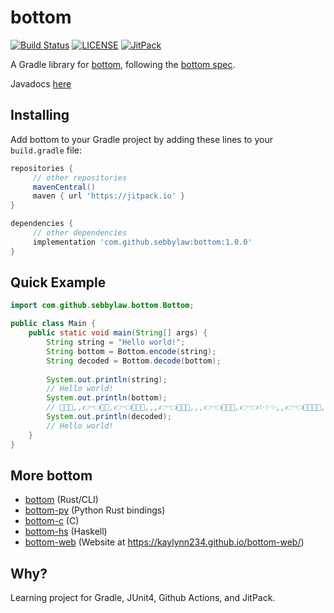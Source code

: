 # bottom

[![Build Status][GHAction-image]][GHAction-link]
[![LICENSE][LICENSE-image]][LICENSE-link]
[![JitPack][JitPack-image]][JitPack-link]

A Gradle library for [bottom](https://github.com/kaylynn234/bottom), following the [bottom spec](https://github.com/kaylynn234/bottom-spec).

Javadocs [here](https://jitpack.io/com/github/sebbylaw/bottom-java/latest/javadoc/)

## Installing

Add bottom to your Gradle project by adding these lines to your `build.gradle` file:
```groovy
repositories {
	 // other repositories
     mavenCentral()
     maven { url 'https://jitpack.io' }
}

dependencies {
     // other dependencies
     implementation 'com.github.sebbylaw:bottom:1.0.0'
}
```

## Quick Example

```java
import com.github.sebbylaw.bottom.Bottom;

public class Main {
    public static void main(String[] args) {
        String string = "Hello world!";
        String bottom = Bottom.encode(string);
        String decoded = Bottom.decode(bottom);
        
        System.out.println(string);
        // Hello world!
        System.out.println(bottom);
        // 💖✨✨,,👉👈💖💖,👉👈💖💖🥺,,,👉👈💖💖🥺,,,👉👈💖💖✨,👉👈✨✨✨,,👉👈💖💖✨🥺,,,,👉👈💖💖✨,👉👈💖💖✨,,,,👉👈💖💖🥺,,,👉👈💖💖👉👈✨✨✨,,,👉👈
        System.out.println(decoded);
        // Hello world!
    }
}
```

## More bottom

- [bottom](https://github.com/kaylynn234/bottom) (Rust/CLI)
- [bottom-py](https://github.com/uYert/bottom-py) (Python Rust bindings)
- [bottom-c](https://github.com/LyricLy/bottom-c) (C)
- [bottom-hs](https://github.com/LyricLy/bottom-hs) (Haskell)
- [bottom-web](https://github.com/kaylynn234/bottom-web/) (Website at https://kaylynn234.github.io/bottom-web/)

## Why?

Learning project for Gradle, JUnit4, Github Actions, and JitPack.

[GHAction-image]: https://github.com/SebbyLaw/bottom-java/workflows/CI/badge.svg?branch=master&event=push
[GHAction-link]: https://github.com/SebbyLaw/bottom-java/actions?query=event%3Apush+branch%3Amaster
[LICENSE-image]: https://img.shields.io/github/license/SebbyLaw/bottom-java
[LICENSE-link]: https://github.com/SebbyLaw/bottom-java/blob/master/LICENSE
[JitPack-image]: https://jitpack.io/v/com.github.sebbylaw/bottom-java.svg
[JitPack-link]: https://jitpack.io/#com.github.sebbylaw/bottom-java
